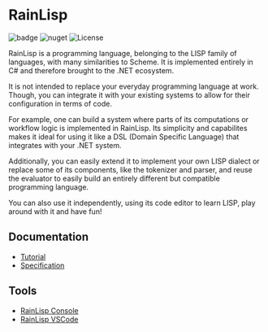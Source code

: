 # RainLisp
![badge](https://img.shields.io/endpoint?url=https://gist.githubusercontent.com/chr1st0scli/3ad6a6f6575320603cc8edf6171b42e8/raw/code-coverage.json)
![nuget](https://img.shields.io/nuget/vpre/RainLisp?color=blue)
![License](https://img.shields.io/github/license/chr1st0scli/rainlisp)

RainLisp is a programming language, belonging to the LISP family of languages, with many similarities to Scheme. It is implemented entirely in C# and therefore brought to the .NET ecosystem.

It is not intended to replace your everyday programming language at work. Though, you can integrate it with your existing systems to allow for their configuration in terms of code.

For example, one can build a system where parts of its computations or workflow logic is implemented in RainLisp. Its simplicity and capabilites makes it ideal for using it like a DSL (Domain Specific Language) that integrates with your .NET system.

Additionally, you can easily extend it to implement your own LISP dialect or replace some of its components, like the tokenizer and parser, and reuse the evaluator to easily build an entirely different but compatible programming language.

You can also use it independently, using its code editor to learn LISP, play around with it and have fun!

## Documentation
- [Tutorial](https://github.com/chr1st0scli/RainLisp/blob/master/RainLisp/Docs/quick-start.md)
- [Specification](https://github.com/chr1st0scli/RainLisp/blob/master/RainLisp/Docs/contents.md)

## Tools
- [RainLisp Console](https://github.com/chr1st0scli/RainLispConsole)
- [RainLisp VSCode](https://marketplace.visualstudio.com/items?itemName=chr1st0scli.rainlisp-vscode)
